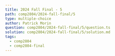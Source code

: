 ```yaml
---
title: 2024 Fall Final - 5
path: comp2804/2024-fall-final/5
type: multiple-choice
author: Patrick Morin
question: comp2804/2024-fall-final/5/question.ts
solution: comp2804/2024-fall-final/5/solution.md
tags:
  - comp2804
  - comp2804-final
---
```

